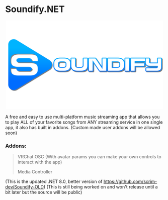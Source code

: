 # Soundify.NET
<p align="center">
  <img src="https://github.com/scrim-dev/Soundify.NET/blob/master/Soundify.NET/Resources/BannerDropShadowLogo.png" alt="logo" width="500">
</p>
A free and easy to use multi-platform music streaming app that allows you to play ALL of your favorite songs from ANY streaming service in one single app, it also has built in addons. (Custom made user addons will be allowed soon)

### Addons:
> VRChat OSC (With avatar params you can make your own controls to interact with the app)
>
> Media Controller

(This is the updated .NET 8.0, better version of https://github.com/scrim-dev/Soundify-OLD)
(This is still being worked on and won't release until a bit later but the source will be public)
